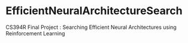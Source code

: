 # EfficientNeuralArchitectureSearch
CS394R Final Project : Searching Efficient Neural Architectures using Reinforcement Learning
